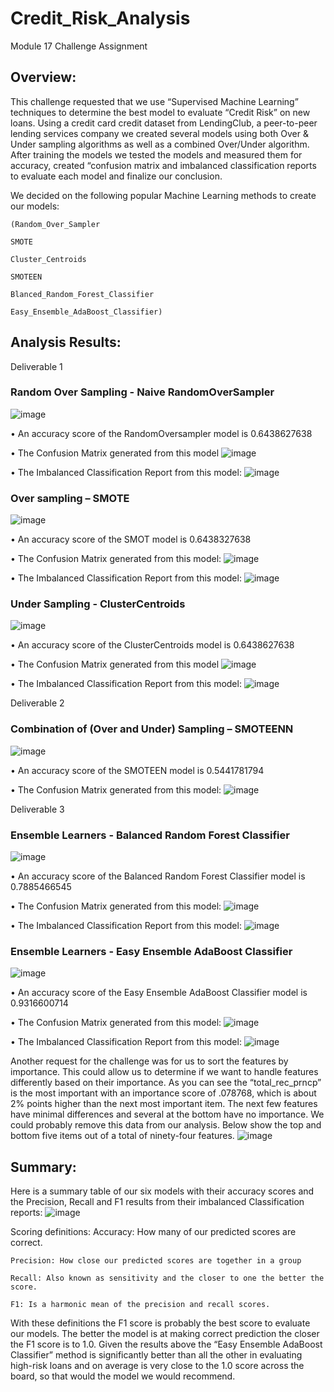 # Credit_Risk_Analysis
Module 17 Challenge Assignment

## Overview:
This challenge requested that we use “Supervised Machine Learning” techniques to determine the best model to evaluate “Credit Risk” on new loans.  Using a credit card credit dataset from LendingClub, a peer-to-peer lending services company we created several models using both Over & Under sampling algorithms as well as a combined Over/Under algorithm. After training the models we tested the models and measured them for accuracy, created “confusion matrix and imbalanced classification reports to evaluate each model and finalize our conclusion.

We decided on the following popular Machine Learning methods to create our models:


	(Random_Over_Sampler
	
	SMOTE
	
	Cluster_Centroids
	
	SMOTEEN
	
	Blanced_Random_Forest_Classifier
	
	Easy_Ensemble_AdaBoost_Classifier)
	
	
	
## Analysis Results:
Deliverable 1
### Random Over Sampling - Naive RandomOverSampler
![image](https://user-images.githubusercontent.com/95320265/165585672-6cea53a7-6a2c-4501-8e30-9aef03767592.png)

•	An accuracy score of the RandomOversampler model is 0.6438627638

•	The Confusion Matrix generated from this model
![image](https://user-images.githubusercontent.com/95320265/165585735-1adc5aa2-29fb-463b-b1d2-17c04041abd7.png)

•	The Imbalanced Classification Report from this model:
![image](https://user-images.githubusercontent.com/95320265/165586207-49ad603d-4c8b-4ff8-911c-25ebb29cc36d.png)


### Over sampling – SMOTE
![image](https://user-images.githubusercontent.com/95320265/165585896-fe56c814-dbfb-4914-8ef9-34f45772ce25.png)

•	An accuracy score of the SMOT model is 0.6438327638

•	The Confusion Matrix generated from this model:
![image](https://user-images.githubusercontent.com/95320265/165586398-c4c6fadc-df75-4b16-a26b-6d3eb2fbf59b.png)

•	The Imbalanced Classification Report from this model:
![image](https://user-images.githubusercontent.com/95320265/165586495-d337b722-eb12-454f-9680-165b6a2e22a3.png)


### Under Sampling - ClusterCentroids
![image](https://user-images.githubusercontent.com/95320265/165586637-b94e0dd6-1e81-48da-9c7a-47bad661bad6.png)

•	An accuracy score of the ClusterCentroids model is 0.6438627638

•	The Confusion Matrix generated from this model
![image](https://user-images.githubusercontent.com/95320265/165586992-1580620c-8e4d-4593-b8ad-27bab9683502.png)

•	The Imbalanced Classification Report from this model:
![image](https://user-images.githubusercontent.com/95320265/165587066-2adb29cf-ad05-44b9-b42e-675d0fcadb15.png)


Deliverable 2
### Combination of (Over and Under) Sampling – SMOTEENN
![image](https://user-images.githubusercontent.com/95320265/165587219-243faf24-775e-4f57-ae41-52fee4beb7b3.png)

•	  An accuracy score of the SMOTEEN model is 0.5441781794

•	The Confusion Matrix generated from this model:
![image](https://user-images.githubusercontent.com/95320265/165587968-966b8c3e-7d70-4b5d-9dd9-afddc71d315b.png)


Deliverable 3
### Ensemble Learners - Balanced Random Forest Classifier
![image](https://user-images.githubusercontent.com/95320265/165587849-ca8483ba-eb46-48a4-b406-22001f401724.png)

•	An accuracy score of the Balanced Random Forest Classifier model is 0.7885466545

•	The Confusion Matrix generated from this model:
![image](https://user-images.githubusercontent.com/95320265/165587923-61a0b795-ff77-4fc5-b88e-807cae667161.png)

•	The Imbalanced Classification Report from this model:
![image](https://user-images.githubusercontent.com/95320265/165588349-3fa39f8a-bdef-4b5d-9e68-4ba06f551650.png)


### Ensemble Learners - Easy Ensemble AdaBoost Classifier
![image](https://user-images.githubusercontent.com/95320265/165588444-26bc4629-3f9f-4695-b2b5-fedb1bf7d053.png)

•	  An accuracy score of the Easy Ensemble AdaBoost Classifier model is 0.9316600714

•	The Confusion Matrix generated from this model:
![image](https://user-images.githubusercontent.com/95320265/165588518-4bca9917-6027-4c60-b067-5372ff027a9c.png)

•	The Imbalanced Classification Report from this model:
![image](https://user-images.githubusercontent.com/95320265/165588570-5bf60971-7f51-479a-90a3-d0967ca16642.png)


Another request for the challenge was for us to sort the features by importance.  This could allow us to determine if we want to handle features differently based on their importance.  As you can see the “total_rec_prncp” is the most important with an importance score of .078768, which is about 2% points higher than the next most important item. The next few features have minimal differences and several at the bottom have no importance.  We could probably remove this data from our analysis.  Below show the top and bottom five items out of a total of ninety-four features.
![image](https://user-images.githubusercontent.com/95320265/165588659-9e3e1516-1c79-4dd3-865e-e8ce901fcf36.png)



## Summary:

Here is a summary table of our six models with their accuracy scores and the Precision, Recall and F1 results from their imbalanced Classification reports:
![image](https://user-images.githubusercontent.com/95320265/165588794-c60cc361-6f56-4c7f-8b58-a7d87c293f71.png)

Scoring definitions:
	Accuracy: How many of our predicted scores are correct.
	
	Precision: How close our predicted scores are together in a group
	
	Recall: Also known as sensitivity and the closer to one the better the score.
	
	F1: Is a harmonic mean of the precision and recall scores.
	

With these definitions the F1 score is probably the best score to evaluate our models. The better the model is at making correct prediction the closer the F1 score is to 1.0.  Given the results above the “Easy Ensemble AdaBoost Classifier” method is significantly better than all the other in evaluating high-risk loans and on average is very close to the 1.0 score across the board, so that would the model we would recommend.
























